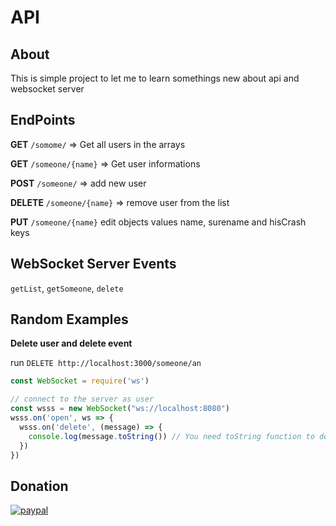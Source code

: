 ﻿# API


## About
This is simple project to let me to learn somethings new about api and websocket server

## EndPoints

**GET** `/somome/` => Get all users in the arrays

**GET** `/someone/{name}` => Get user informations

**POST** `/someone/` => add new user

**DELETE** `/someone/{name}` => remove user from the list

**PUT** `/someone/{name}` edit objects values name, surename and hisCrash keys


## WebSocket Server Events

 `getList`, `getSomeone`, `delete`


## Random Examples

**Delete user and delete event**

run
`DELETE http://localhost:3000/someone/an`

```js
const WebSocket = require('ws')

// connect to the server as user
const wsss = new WebSocket("ws://localhost:8080")
wsss.on('open', ws => {
  wsss.on('delete', (message) => {
    console.log(message.toString()) // You need toString function to decode buffer message
  })
})
```



## Donation
[![paypal](https://img.shields.io/badge/Donate-PayPal-green.svg)](https://www.paypal.com/donate/?hosted_button_id=K643AVX5KGL3W)
